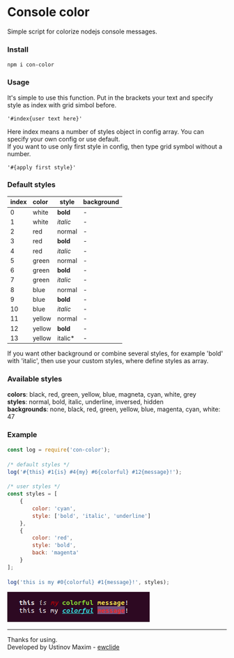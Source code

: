 
# **Console color**

Simple script for colorize nodejs console messages.

### Install

    npm i con-color

### Usage

It's simple to use this function. Put in the brackets your text and specify style as index with grid simbol before.

    '#index{user text here}'

Here index means a number of styles object in config array.
You can specify your own config or use default.  
If you want to use only first style in config, then type grid symbol without a number.

    '#{apply first style}'

### Default styles

| index | color  | style    | background |
|-------|:-------|----------|------------|
| 0     | white  | **bold** | -          |
| 1     | white  | *italic* | -          |
| 2     | red    | normal   | -          |
| 3     | red    | **bold** | -          |
| 4     | red    | *italic* | -          |
| 5     | green  | normal   | -          |
| 6     | green  | **bold** | -          |
| 7     | green  | *italic* | -          |
| 8     | blue   | normal   | -          |
| 9     | blue   | **bold** | -          |
| 10    | blue   | *italic* | -          |
| 11    | yellow | normal   | -          |
| 12    | yellow | **bold** | -          |
| 13    | yellow | italic*  | -          |

If you want other background or combine several styles, for example 'bold' with 'italic', then use your custom styles, where define styles as array.

### Available styles

**colors**: black, red, green, yellow, blue, magneta, cyan, white, grey  
**styles**: normal, bold, italic, underline, inversed, hidden  
**backgrounds**: none, black, red, green, yellow, blue, magenta, cyan, white: 47

### Example

```js
const log = require('con-color');

/* default styles */
log('#{this} #1{is} #4{my} #6{colorful} #12{message}!');

/* user styles */
const styles = [
    {
        color: 'cyan',
        style: ['bold', 'italic', 'underline']
    },
    {
        color: 'red',
        style: 'bold',
        back: 'magenta'
    }
];

log('this is my #0{colorful} #1{message}!', styles);
```

![linebar](./img/example.png)

-------------
Thanks for using.  
Developed by Ustinov Maxim - [ewclide][1]

[1]: https://vk.com/ewclide  "ewclide"